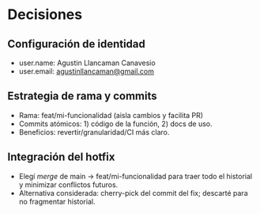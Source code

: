 # Decisiones

## Configuración de identidad
- user.name: Agustin Llancaman Canavesio
- user.email: agustinllancaman@gmail.com

## Estrategia de rama y commits
- Rama: feat/mi-funcionalidad (aisla cambios y facilita PR)
- Commits atómicos: 1) código de la función, 2) docs de uso.
- Beneficios: revertir/granularidad/CI más claro.

## Integración del hotfix
- Elegí *merge* de main → feat/mi-funcionalidad para traer todo el historial y minimizar conflictos futuros.
- Alternativa considerada: cherry-pick del commit del fix; descarté para no fragmentar historial.

